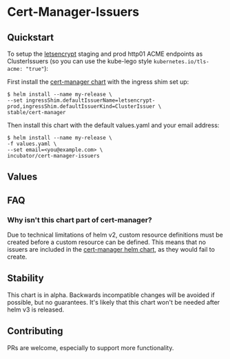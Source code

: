 # Cert-Manager-Issuers

## Quickstart

To setup the [letsencrypt](https://letsencrypt.org/) staging and prod http01 ACME endpoints as ClusterIssuers (so you can use the kube-lego style `kubernetes.io/tls-acme: "true"`):

First install the [cert-manager chart](https://github.com/helm/charts/tree/master/stable/cert-manager) with the ingress shim set up:

```
$ helm install --name my-release \
--set ingressShim.defaultIssuerName=letsencrypt-prod,ingressShim.defaultIssuerKind=ClusterIssuer \
stable/cert-manager
```

Then install this chart with the default values.yaml and your email address:

```
$ helm install --name my-release \
-f values.yaml \
--set email=<you@example.com> \
incubator/cert-manager-issuers
```

## Values

## FAQ

### Why isn't this chart part of cert-manager?

Due to technical limitations of helm v2, custom resource definitions must be created before a custom resource can be defined. This means that no issuers are included in the [cert-manager helm chart](https://github.com/helm/charts/tree/master/stable/cert-manager), as they would fail to create.

## Stability

This chart is in alpha. Backwards incompatible changes will be avoided if possible, but no guarantees.
It's likely that this chart won't be needed after helm v3 is released.

## Contributing

PRs are welcome, especially to support more functionality.
